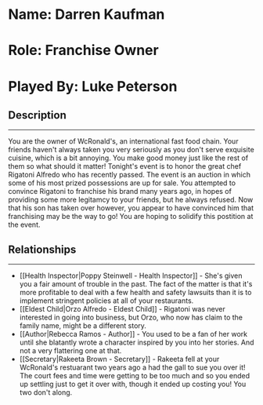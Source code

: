 # Name: Darren Kaufman
# Role: Franchise Owner
# Played By: Luke Peterson

## Description
---
You are the owner of WcRonald's, an international fast food chain. Your friends haven't always taken you very seriously as you don't serve exquisite cuisine, which is a bit annoying. You make good money just like the rest of them so what should it matter! Tonight's event is to honor the great chef Rigatoni Alfredo who has recently passed. The event is an auction in which some of his most prized possessions are up for sale. You attempted to convince Rigatoni to franchise his brand many years ago, in hopes of providing some more legitamcy to your friends, but he always refused. Now that his son has taken over however, you appear to have convinced him that franchising may be the way to go! You are hoping to solidify this postition at the event.

## Relationships
---
- [[Health Inspector|Poppy Steinwell - Health Inspector]]  - She's given you a fair amount of trouble in the past. The fact of the matter is that it's more profitable to deal with a few health and safety lawsuits than it is to implement stringent policies at all of your restaurants.
- [[Eldest Child|Orzo Alfredo - Eldest Child]]  - Rigatoni was never interested in going into business, but Orzo, who now has claim to the family name, might be a different story.
- [[Author|Rebecca Ramos - Author]]  - You used to be a fan of her work until she blatantly wrote a character inspired by you into her stories. And not a very flattering one at that.
- [[Secretary|Rakeeta Brown - Secretary]] - Rakeeta fell at your WcRonald's restuarant two years ago a had the gall to sue you over it! The court fees and time were getting to be too much and so you ended up settling just to get it over with, though it ended up costing you! You two don't along.